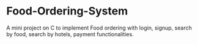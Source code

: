 # Food-Ordering-System
A mini project on C to implement Food ordering with login, signup, search by food, search by hotels, payment functionalities.
